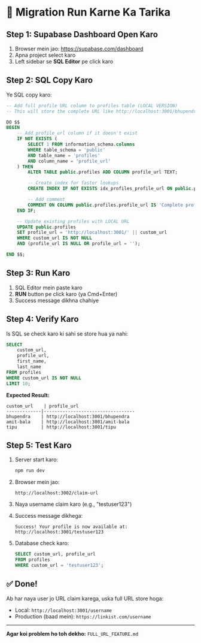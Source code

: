 # 🚀 Migration Run Karne Ka Tarika

## Step 1: Supabase Dashboard Open Karo

1. Browser mein jao: https://supabase.com/dashboard
2. Apna project select karo
3. Left sidebar se **SQL Editor** pe click karo

## Step 2: SQL Copy Karo

Ye SQL copy karo:

```sql
-- Add full profile URL column to profiles table (LOCAL VERSION)
-- This will store the complete URL like http://localhost:3001/bhupendra

DO $$
BEGIN
    -- Add profile_url column if it doesn't exist
    IF NOT EXISTS (
        SELECT 1 FROM information_schema.columns
        WHERE table_schema = 'public'
        AND table_name = 'profiles'
        AND column_name = 'profile_url'
    ) THEN
        ALTER TABLE public.profiles ADD COLUMN profile_url TEXT;

        -- Create index for faster lookups
        CREATE INDEX IF NOT EXISTS idx_profiles_profile_url ON public.profiles(profile_url);

        -- Add comment
        COMMENT ON COLUMN public.profiles.profile_url IS 'Complete profile URL (e.g., http://localhost:3001/bhupendra)';
    END IF;

    -- Update existing profiles with LOCAL URL
    UPDATE public.profiles
    SET profile_url = 'http://localhost:3001/' || custom_url
    WHERE custom_url IS NOT NULL
    AND (profile_url IS NULL OR profile_url = '');

END $$;
```

## Step 3: Run Karo

1. SQL Editor mein paste karo
2. **RUN** button pe click karo (ya Cmd+Enter)
3. Success message dikhna chahiye

## Step 4: Verify Karo

Is SQL se check karo ki sahi se store hua ya nahi:

```sql
SELECT
    custom_url,
    profile_url,
    first_name,
    last_name
FROM profiles
WHERE custom_url IS NOT NULL
LIMIT 10;
```

**Expected Result:**
```
custom_url    | profile_url
-------------|----------------------------------
bhupendra    | http://localhost:3001/bhupendra
amit-bala    | http://localhost:3001/amit-bala
tipu         | http://localhost:3001/tipu
```

## Step 5: Test Karo

1. Server start karo:
   ```bash
   npm run dev
   ```

2. Browser mein jao:
   ```
   http://localhost:3002/claim-url
   ```

3. Naya username claim karo (e.g., "testuser123")

4. Success message dikhega:
   ```
   Success! Your profile is now available at:
   http://localhost:3001/testuser123
   ```

5. Database check karo:
   ```sql
   SELECT custom_url, profile_url
   FROM profiles
   WHERE custom_url = 'testuser123';
   ```

## ✅ Done!

Ab har naya user jo URL claim karega, uska full URL store hoga:
- Local: `http://localhost:3001/username`
- Production (baad mein): `https://linkist.com/username`

---

**Agar koi problem ho toh dekho:** `FULL_URL_FEATURE.md`
